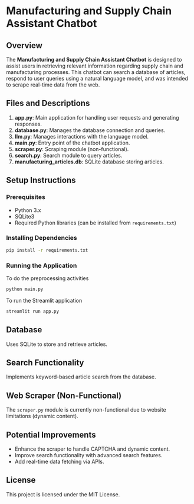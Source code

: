 
# Manufacturing and Supply Chain Assistant Chatbot

## Overview

The **Manufacturing and Supply Chain Assistant Chatbot** is designed to assist users in retrieving relevant information regarding supply chain and manufacturing processes. This chatbot can search a database of articles, respond to user queries using a natural language model, and was intended to scrape real-time data from the web.

## Files and Descriptions

1. **app.py**: Main application for handling user requests and generating responses.
2. **database.py**: Manages the database connection and queries.
3. **llm.py**: Manages interactions with the language model.
4. **main.py**: Entry point of the chatbot application.
5. **scraper.py**: Scraping module (non-functional).
6. **search.py**: Search module to query articles.
7. **manufacturing_articles.db**: SQLite database storing articles.

## Setup Instructions

### Prerequisites

- Python 3.x
- SQLite3
- Required Python libraries (can be installed from `requirements.txt`)

### Installing Dependencies

```bash
pip install -r requirements.txt
```

### Running the Application

To do the preprocessing activities
```bash
python main.py
```

To run the Streamlit application
```bash
streamlit run app.py
```
## Database

Uses SQLite to store and retrieve articles.

## Search Functionality

Implements keyword-based article search from the database.

## Web Scraper (Non-Functional)

The `scraper.py` module is currently non-functional due to website limitations (dynamic content).

## Potential Improvements

- Enhance the scraper to handle CAPTCHA and dynamic content.
- Improve search functionality with advanced search features.
- Add real-time data fetching via APIs.

## License

This project is licensed under the MIT License.

